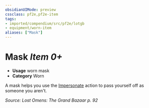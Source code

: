 ```yaml
---
obsidianUIMode: preview
cssclass: pf2e,pf2e-item
tags:
- imported/compendium/src/pf2e/lotgb
- equipment/worn-item
aliases: ["Mask"]
---
```

# Mask *Item 0+*  

- **Usage** worn mask
- **Category** Worn

A mask helps you use the [Impersonate](impersonate.md) action to pass yourself off as someone you aren't.

*Source: Lost Omens: The Grand Bazaar p. 92*
